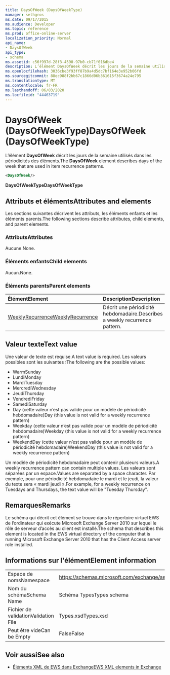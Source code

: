 ```yaml
---
title: DaysOfWeek (DaysOfWeekType)
manager: sethgros
ms.date: 09/17/2015
ms.audience: Developer
ms.topic: reference
ms.prod: office-online-server
localization_priority: Normal
api_name:
- DaysOfWeek
api_type:
- schema
ms.assetid: c56f997d-28f3-4590-97b0-cb71f016dbe4
description: L’élément DaysOfWeek décrit les jours de la semaine utilisés dans les périodicités des éléments.
ms.openlocfilehash: 3036cbe3f93ff87b9a4d5dc7bf164e3e952b06fd
ms.sourcegitcommit: 88ec988f2bb67c1866d06b361615f3674a24e795
ms.translationtype: MT
ms.contentlocale: fr-FR
ms.lasthandoff: 06/03/2020
ms.locfileid: "44463719"
---
```

# <a name="daysofweek-daysofweektype"></a><span data-ttu-id="cd688-103">DaysOfWeek (DaysOfWeekType)</span><span class="sxs-lookup"><span data-stu-id="cd688-103">DaysOfWeek (DaysOfWeekType)</span></span>

<span data-ttu-id="cd688-104">L’élément **DaysOfWeek** décrit les jours de la semaine utilisés dans les périodicités des éléments.</span><span class="sxs-lookup"><span data-stu-id="cd688-104">The **DaysOfWeek** element describes days of the week that are used in item recurrence patterns.</span></span> 
  
```XML
<DaysOfWeek/>
```

<span data-ttu-id="cd688-105">**DaysOfWeekType**</span><span class="sxs-lookup"><span data-stu-id="cd688-105">**DaysOfWeekType**</span></span>

## <a name="attributes-and-elements"></a><span data-ttu-id="cd688-106">Attributs et éléments</span><span class="sxs-lookup"><span data-stu-id="cd688-106">Attributes and elements</span></span>

<span data-ttu-id="cd688-107">Les sections suivantes décrivent les attributs, les éléments enfants et les éléments parents.</span><span class="sxs-lookup"><span data-stu-id="cd688-107">The following sections describe attributes, child elements, and parent elements.</span></span>
  
### <a name="attributes"></a><span data-ttu-id="cd688-108">Attributs</span><span class="sxs-lookup"><span data-stu-id="cd688-108">Attributes</span></span>

<span data-ttu-id="cd688-109">Aucune.</span><span class="sxs-lookup"><span data-stu-id="cd688-109">None.</span></span>
  
### <a name="child-elements"></a><span data-ttu-id="cd688-110">Éléments enfants</span><span class="sxs-lookup"><span data-stu-id="cd688-110">Child elements</span></span>

<span data-ttu-id="cd688-111">Aucun.</span><span class="sxs-lookup"><span data-stu-id="cd688-111">None.</span></span>
  
### <a name="parent-elements"></a><span data-ttu-id="cd688-112">Éléments parents</span><span class="sxs-lookup"><span data-stu-id="cd688-112">Parent elements</span></span>

|<span data-ttu-id="cd688-113">**Élément**</span><span class="sxs-lookup"><span data-stu-id="cd688-113">**Element**</span></span>|<span data-ttu-id="cd688-114">**Description**</span><span class="sxs-lookup"><span data-stu-id="cd688-114">**Description**</span></span>|
|:-----|:-----|
|[<span data-ttu-id="cd688-115">WeeklyRecurrence</span><span class="sxs-lookup"><span data-stu-id="cd688-115">WeeklyRecurrence</span></span>](weeklyrecurrence.md) <br/> |<span data-ttu-id="cd688-116">Décrit une périodicité hebdomadaire.</span><span class="sxs-lookup"><span data-stu-id="cd688-116">Describes a weekly recurrence pattern.</span></span>  <br/> |
   
## <a name="text-value"></a><span data-ttu-id="cd688-117">Valeur texte</span><span class="sxs-lookup"><span data-stu-id="cd688-117">Text value</span></span>

<span data-ttu-id="cd688-118">Une valeur de texte est requise.</span><span class="sxs-lookup"><span data-stu-id="cd688-118">A text value is required.</span></span> <span data-ttu-id="cd688-119">Les valeurs possibles sont les suivantes :</span><span class="sxs-lookup"><span data-stu-id="cd688-119">The following are the possible values:</span></span>
  
- <span data-ttu-id="cd688-120">Warm</span><span class="sxs-lookup"><span data-stu-id="cd688-120">Sunday</span></span>    
- <span data-ttu-id="cd688-121">Lundi</span><span class="sxs-lookup"><span data-stu-id="cd688-121">Monday</span></span>    
- <span data-ttu-id="cd688-122">Mardi</span><span class="sxs-lookup"><span data-stu-id="cd688-122">Tuesday</span></span>    
- <span data-ttu-id="cd688-123">Mercredi</span><span class="sxs-lookup"><span data-stu-id="cd688-123">Wednesday</span></span>    
- <span data-ttu-id="cd688-124">Jeudi</span><span class="sxs-lookup"><span data-stu-id="cd688-124">Thursday</span></span>    
- <span data-ttu-id="cd688-125">Vendredi</span><span class="sxs-lookup"><span data-stu-id="cd688-125">Friday</span></span>    
- <span data-ttu-id="cd688-126">Samedi</span><span class="sxs-lookup"><span data-stu-id="cd688-126">Saturday</span></span>    
- <span data-ttu-id="cd688-127">Day (cette valeur n’est pas valide pour un modèle de périodicité hebdomadaire)</span><span class="sxs-lookup"><span data-stu-id="cd688-127">Day (this value is not valid for a weekly recurrence pattern)</span></span>    
- <span data-ttu-id="cd688-128">Weekday (cette valeur n’est pas valide pour un modèle de périodicité hebdomadaire)</span><span class="sxs-lookup"><span data-stu-id="cd688-128">Weekday (this value is not valid for a weekly recurrence pattern)</span></span>    
- <span data-ttu-id="cd688-129">WeekendDay (cette valeur n’est pas valide pour un modèle de périodicité hebdomadaire)</span><span class="sxs-lookup"><span data-stu-id="cd688-129">WeekendDay (this value is not valid for a weekly recurrence pattern)</span></span>
    
<span data-ttu-id="cd688-130">Un modèle de périodicité hebdomadaire peut contenir plusieurs valeurs.</span><span class="sxs-lookup"><span data-stu-id="cd688-130">A weekly recurrence pattern can contain multiple values.</span></span> <span data-ttu-id="cd688-131">Les valeurs sont séparées par un espace.</span><span class="sxs-lookup"><span data-stu-id="cd688-131">Values are separated by a space character.</span></span> <span data-ttu-id="cd688-132">Par exemple, pour une périodicité hebdomadaire le mardi et le jeudi, la valeur du texte sera « mardi jeudi ».</span><span class="sxs-lookup"><span data-stu-id="cd688-132">For example, for a weekly recurrence on Tuesdays and Thursdays, the text value will be "Tuesday Thursday".</span></span>
  
## <a name="remarks"></a><span data-ttu-id="cd688-133">Remarques</span><span class="sxs-lookup"><span data-stu-id="cd688-133">Remarks</span></span>

<span data-ttu-id="cd688-134">Le schéma qui décrit cet élément se trouve dans le répertoire virtuel EWS de l’ordinateur qui exécute Microsoft Exchange Server 2010 sur lequel le rôle de serveur d’accès au client est installé.</span><span class="sxs-lookup"><span data-stu-id="cd688-134">The schema that describes this element is located in the EWS virtual directory of the computer that is running Microsoft Exchange Server 2010 that has the Client Access server role installed.</span></span>
  
## <a name="element-information"></a><span data-ttu-id="cd688-135">Informations sur l'élément</span><span class="sxs-lookup"><span data-stu-id="cd688-135">Element information</span></span>

|||
|:-----|:-----|
|<span data-ttu-id="cd688-136">Espace de noms</span><span class="sxs-lookup"><span data-stu-id="cd688-136">Namespace</span></span>  <br/> |https://schemas.microsoft.com/exchange/services/2006/types  <br/> |
|<span data-ttu-id="cd688-137">Nom du schéma</span><span class="sxs-lookup"><span data-stu-id="cd688-137">Schema Name</span></span>  <br/> |<span data-ttu-id="cd688-138">Schéma Types</span><span class="sxs-lookup"><span data-stu-id="cd688-138">Types schema</span></span>  <br/> |
|<span data-ttu-id="cd688-139">Fichier de validation</span><span class="sxs-lookup"><span data-stu-id="cd688-139">Validation File</span></span>  <br/> |<span data-ttu-id="cd688-140">Types.xsd</span><span class="sxs-lookup"><span data-stu-id="cd688-140">Types.xsd</span></span>  <br/> |
|<span data-ttu-id="cd688-141">Peut être vide</span><span class="sxs-lookup"><span data-stu-id="cd688-141">Can be Empty</span></span>  <br/> |<span data-ttu-id="cd688-142">False</span><span class="sxs-lookup"><span data-stu-id="cd688-142">False</span></span>  <br/> |
   
## <a name="see-also"></a><span data-ttu-id="cd688-143">Voir aussi</span><span class="sxs-lookup"><span data-stu-id="cd688-143">See also</span></span>

- [<span data-ttu-id="cd688-144">Éléments XML de EWS dans Exchange</span><span class="sxs-lookup"><span data-stu-id="cd688-144">EWS XML elements in Exchange</span></span>](ews-xml-elements-in-exchange.md)

